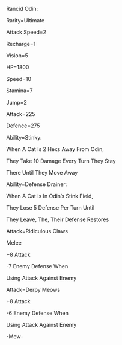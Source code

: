Rancid Odin:

Rarity=Ultimate

Attack Speed=2

Recharge=1

Vision=5

HP=1800

Speed=10

Stamina=7

Jump=2

Attack=225

Defence=275

Ability=Stinky:

When A Cat Is 2 Hexs Away From Odin,

They Take 10 Damage Every Turn They Stay

There Until They Move Away

Ability=Defense Drainer:

When A Cat Is In Odin’s Stink Field,

They Lose 5 Defense Per Turn Until

They Leave, The, Their Defense Restores

Attack=Ridiculous Claws

Melee

+8 Attack

-7 Enemy Defense When 

Using Attack Against Enemy

Attack=Derpy Meows

+8 Attack

-6 Enemy Defense When

Using Attack Against Enemy

-Mew-
